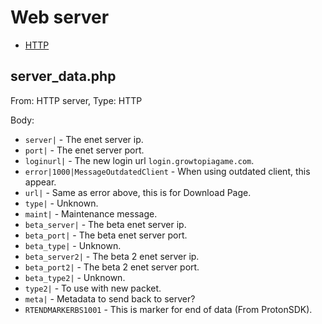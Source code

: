 # Web server

- [HTTP](#server_dataphp)

## server_data.php

From: HTTP server, Type: HTTP

Body:

- `server|` - The enet server ip.
- `port|` - The enet server port.
- `loginurl|` - The new login url `login.growtopiagame.com`.
- `error|1000|MessageOutdatedClient` - When using outdated client, this appear.
- `url|` - Same as error above, this is for Download Page.
- `type|` - Unknown.
- `maint|` - Maintenance message.
- `beta_server|` - The beta enet server ip.
- `beta_port|` - The beta enet server port.
- `beta_type|` - Unknown.
- `beta_server2|` - The beta 2 enet server ip.
- `beta_port2|` - The beta 2 enet server port.
- `beta_type2|` - Unknown.
- `type2|` - To use with new packet.
- `meta|` - Metadata to send back to server?
- `RTENDMARKERBS1001` - This is marker for end of data (From ProtonSDK).
